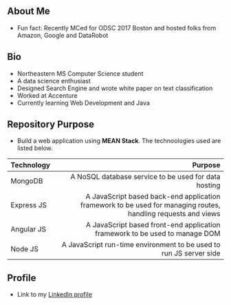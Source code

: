 ## About Me
   * Fun fact: Recently MCed for ODSC 2017 Boston and hosted folks from Amazon, Google and DataRobot   

## Bio
   * Northeastern MS Computer Science student
   * A data science enthusiast
   * Designed Search Engine and wrote white paper on text classification
   * Worked at Accenture
   * Currently learning Web Development and Java   
   
## Repository Purpose
   * Build a web application using **MEAN Stack**. The technoologies used are listed below. 
   
   | Technology | Purpose|
   |----------- | ------:|
   | MongoDB    | A NoSQL database service to be used for data hosting  |
   | Express JS | A JavaScript based back-end application framework to be used for managing routes, handling requests and views |
   | Angular JS | A JavaScript based front-end application framework to be used to manage DOM |
   | Node JS    | A JavaScript run-time environment to be used to run JS server side |
   

## Profile
   * Link to my [LinkedIn profile](https://www.linkedin.com/in/saurabhsingh13nov "Homepage LinkedIn")
   
   
